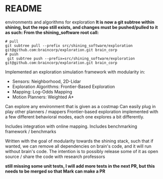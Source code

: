 # README
environments and algorithms for exploration
**It is now a git subtree within shining, but the repo still exists, and changes must be pushed/pulled to it as such: From the shining_software root call:**
```
# pull
git subtree pull --prefix src/shining_software/exploration git@github.com:braincorp/exploration.git brain_corp
# push
 git subtree push --prefix=src/shining_software/exploration git@github.com:braincorp/exploration.git brain_corp
```


Implemented an exploration simulation framework with modularity in:
 - Sensors: Neighborhood, 2D-Lidar
 - Exploration Algorithms: Frontier-Based Exploration
 - Mapping: Log-Odds Mapping
 - Motion Planners: Weighted A*

Can explore any environment that is given as a costmap
Can easily plug in play other planners / mappers
Frontier-based exploration implemented with a few different behavioral modes, each one explores a bit differently.

Includes integration with online mapping.
Includes benchmarking framework / benchmarks

Written with the goal of modularity towards the shining stack, such that if wanted, we can remove all dependencies on brain's code, and it will run without brain's code. The intention is to possibly release some of it as open source / share the code with research professors

**still missing some unit tests, I will add more tests in the next PR, but this needs to be merged so that Mark can make a PR**
